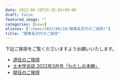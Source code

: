 ```yaml
---
date: 2022-06-18T15:35:03+09:00
draft: false
featured_image: ""
categories: [news]
aliases: ["/news/2022/06/18/理事長交代のご挨拶/"]
title: "理事長交代のご挨拶"
---
```

下記ご挨拶をご覧くださいますようお願いいたします。

- [退任のご挨拶](/files/news/goaisatsu_Ohta.pdf)
- [土木学会誌 2022年3月号「わたしの本棚」](/files/news/JSCEJ_1073_064-067.pdf)
- [就任のご挨拶](/files/news/goaisatsu_Yamamoto.pdf)
